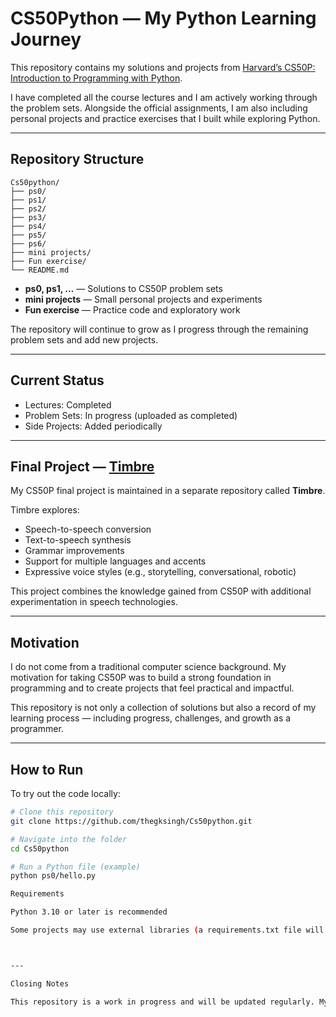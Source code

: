 # CS50Python — My Python Learning Journey

This repository contains my solutions and projects from [Harvard’s CS50P: Introduction to Programming with Python](https://cs50.harvard.edu/python/).  

I have completed all the course lectures and I am actively working through the problem sets. Alongside the official assignments, I am also including personal projects and practice exercises that I built while exploring Python.

---

## Repository Structure
```
Cs50python/
├── ps0/
├── ps1/
├── ps2/
├── ps3/
├── ps4/
├── ps5/
├── ps6/
├── mini projects/
├── Fun exercise/
└── README.md
```
- **ps0, ps1, …** — Solutions to CS50P problem sets  
- **mini projects** — Small personal projects and experiments  
- **Fun exercise** — Practice code and exploratory work  

The repository will continue to grow as I progress through the remaining problem sets and add new projects.

---

## Current Status

- Lectures: Completed  
- Problem Sets: In progress (uploaded as completed)  
- Side Projects: Added periodically  

---

## Final Project — [Timbre](https://github.com/thegksingh/Timbre)

My CS50P final project is maintained in a separate repository called **Timbre**.  

Timbre explores:  
- Speech-to-speech conversion  
- Text-to-speech synthesis  
- Grammar improvements  
- Support for multiple languages and accents  
- Expressive voice styles (e.g., storytelling, conversational, robotic)  

This project combines the knowledge gained from CS50P with additional experimentation in speech technologies.

---

## Motivation

I do not come from a traditional computer science background. My motivation for taking CS50P was to build a strong foundation in programming and to create projects that feel practical and impactful.  

This repository is not only a collection of solutions but also a record of my learning process — including progress, challenges, and growth as a programmer.

---

## How to Run

To try out the code locally:

```bash
# Clone this repository
git clone https://github.com/thegksingh/Cs50python.git

# Navigate into the folder
cd Cs50python

# Run a Python file (example)
python ps0/hello.py

Requirements

Python 3.10 or later is recommended

Some projects may use external libraries (a requirements.txt file will be added if necessary)



---

Closing Notes

This repository is a work in progress and will be updated regularly. My aim is not only to complete CS50P but also to document a clear, structured learning journey in Python.
